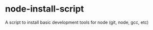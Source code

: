 node-install-script
===================

A script to install basic development tools for node (git, node, gcc, etc)

